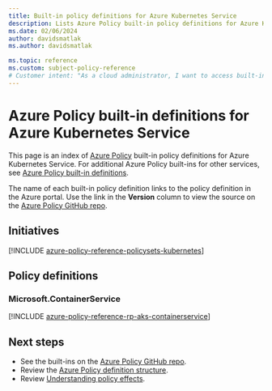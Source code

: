 ```yaml
---
title: Built-in policy definitions for Azure Kubernetes Service
description: Lists Azure Policy built-in policy definitions for Azure Kubernetes Service. These built-in policy definitions provide common approaches to managing your Azure resources.
ms.date: 02/06/2024
author: davidsmatlak
ms.author: davidsmatlak

ms.topic: reference
ms.custom: subject-policy-reference
# Customer intent: "As a cloud administrator, I want to access built-in policy definitions for Azure Kubernetes Service, so that I can effectively manage and govern my Azure resources according to best practices and compliance standards."
---
```

# Azure Policy built-in definitions for Azure Kubernetes Service

This page is an index of [Azure Policy](/azure/governance/policy/overview) built-in policy
definitions for Azure Kubernetes Service. For additional Azure Policy built-ins for other services,
see [Azure Policy built-in definitions](/azure/governance/policy/samples/built-in-policies).

The name of each built-in policy definition links to the policy definition in the Azure portal. Use
the link in the **Version** column to view the source on the
[Azure Policy GitHub repo](https://github.com/Azure/azure-policy).

## Initiatives

[!INCLUDE [azure-policy-reference-policysets-kubernetes](~/azure-policy-autogen-docs/includes/policy/reference/bycat/policysets-kubernetes.md)]

## Policy definitions

### Microsoft.ContainerService

[!INCLUDE [azure-policy-reference-rp-aks-containerservice](~/azure-policy-autogen-docs/includes/policy/reference/byrp/microsoft.containerservice.md)]

## Next steps

- See the built-ins on the [Azure Policy GitHub repo](https://github.com/Azure/azure-policy).
- Review the [Azure Policy definition structure](/azure/governance/policy/concepts/definition-structure).
- Review [Understanding policy effects](/azure/governance/policy/concepts/effects).


